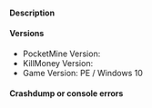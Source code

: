 <!--- Make sure to read the following carefully.
- Make sure your issue applies to the latest version of KillMoney.
- Do not submit duplicated issues. Search the issue tracker before you submit one.
- KillMoney is designed for PocketMine-MP. Modded versions of it may not be supported.
-->

#### Description
<!--- Write a detailed description about the issue -->

#### Versions
<!--- 'Latest' is not a valid version. Please copy the 'git commit hash' -->
* PocketMine Version:
* KillMoney Version:
* Game Version: PE / Windows 10

#### Crashdump or console errors
<!--- Insert in the code block below -->
```
```
<!--- Issues that do not follow this template will get closed immediatly. -->
